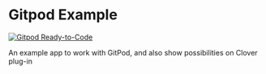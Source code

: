 # Gitpod Example

[![Gitpod Ready-to-Code](https://img.shields.io/badge/Gitpod-Ready--to--Code-blue?logo=gitpod)](https://gitpod.io/#https://github.com/mauricioszabo/gitpod-example) 

An example app to work with GitPod, and also show possibilities on Clover plug-in
